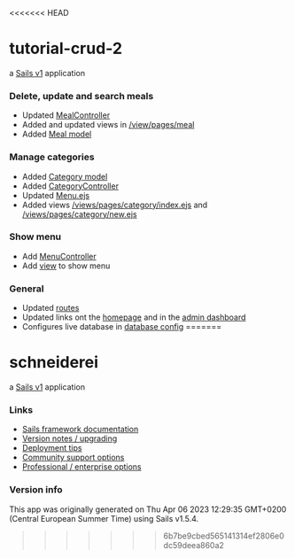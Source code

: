 <<<<<<< HEAD
# tutorial-crud-2

a [Sails v1](https://sailsjs.com) application

### Delete, update and search meals

* Updated [MealController](/api/controllers/MealController.js)
* Added and updated views in [/view/pages/meal](/view/pages/meal/)
* Added [Meal model](/api/models/Meal.js)

### Manage categories

* Added [Category model](/api/models/Category.js) 
* Added [CategoryController](/api/controllers/CategoryController.js)
* Updated [Menu.ejs](/api/models/Menu.js)
* Added views [/views/pages/category/index.ejs](/views/pages/category/index.ejs) and [/views/pages/category/new.ejs](/views/pages/category/new.ejs)  

### Show menu

* Add [MenuController](/api/controllers/MenuController.js)
* Add [view](/views/pages/menu.ejs) to show menu 

### General

* Updated [routes](/config/routes.js)
* Updated links ont the [homepage](/view/pages/homepage.ejs) and in the [admin dashboard](/view/pages/admin.ejs)
* Configures live database in [database config](/config/datastore.js)
=======
# schneiderei

a [Sails v1](https://sailsjs.com) application


### Links

+ [Sails framework documentation](https://sailsjs.com/get-started)
+ [Version notes / upgrading](https://sailsjs.com/documentation/upgrading)
+ [Deployment tips](https://sailsjs.com/documentation/concepts/deployment)
+ [Community support options](https://sailsjs.com/support)
+ [Professional / enterprise options](https://sailsjs.com/enterprise)


### Version info

This app was originally generated on Thu Apr 06 2023 12:29:35 GMT+0200 (Central European Summer Time) using Sails v1.5.4.

<!-- Internally, Sails used [`sails-generate@2.0.7`](https://github.com/balderdashy/sails-generate/tree/v2.0.7/lib/core-generators/new). -->



<!--
Note:  Generators are usually run using the globally-installed `sails` CLI (command-line interface).  This CLI version is _environment-specific_ rather than app-specific, thus over time, as a project's dependencies are upgraded or the project is worked on by different developers on different computers using different versions of Node.js, the Sails dependency in its package.json file may differ from the globally-installed Sails CLI release it was originally generated with.  (Be sure to always check out the relevant [upgrading guides](https://sailsjs.com/upgrading) before upgrading the version of Sails used by your app.  If you're stuck, [get help here](https://sailsjs.com/support).)
-->

>>>>>>> 6b7be9cbed565141314ef2806e0dc59deea860a2
